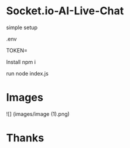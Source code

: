 # Socket.io-AI-Live-Chat

simple setup

.env

TOKEN=

Install npm i 

run node index.js

# Images
![] (images/image (1).png)

# Thanks
